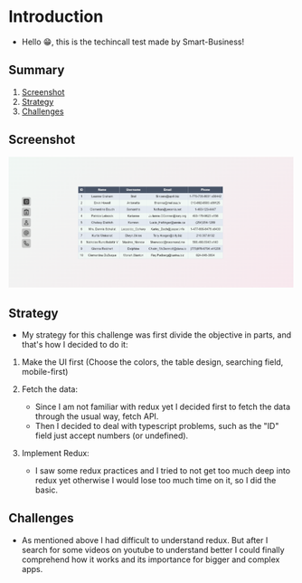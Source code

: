 # Introduction

- Hello 😁, this is the techincall test made by Smart-Business!

## Summary
1. [Screenshot](#screenshot)
1. [Strategy](#strategy)
1. [Challenges](#challenges)

## Screenshot

![](/public/techincal-test.png)

## Strategy

- My strategy for this challenge was first divide the objective in parts, and that's how I decided to do it:

1. Make the UI first (Choose the colors, the table design, searching field, mobile-first)

2. Fetch the data:
    - Since I am not familiar with redux yet I decided first to fetch the data through the usual way, fetch API.
    - Then I decided to deal with typescript problems, such as the "ID" field just accept numbers (or undefined).

3. Implement Redux:
    - I saw some redux practices and I tried to not get too much deep into redux yet otherwise I would lose too much time on it, so I did the basic.

## Challenges

- As mentioned above I had difficult to understand redux. But after I search for some videos on youtube to understand better I could finally comprehend how it works and its importance for bigger and complex apps.